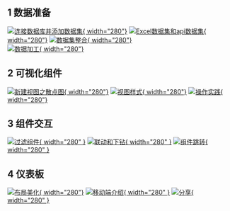 ## 1 数据准备

[![连接数据库并添加数据集](./img/video/连接数据库并添加数据集.png){ width="280"}](https://www.bilibili.com/video/BV1F34y1n7J7/)
[![Excel数据集和api数据集](./img/video/Excel数据集和api数据集.png){ width="280"}](https://www.bilibili.com/video/BV1Fa411D7Di/)
[![数据集整合](img/video/数据集整合.png){ width="280"}](https://www.bilibili.com/video/BV1EB4y187AL/) </br>
[![数据加工](img/video/数据加工.png){ width="280"}](https://www.bilibili.com/video/BV1Ed4y1Q7W3/)

## 2 可视化组件

[![新建视图之散点图](img/video/新建视图.png){ width="280"}](https://www.bilibili.com/video/BV1Da411S7qP/)
[![视图样式](img/video/视图样式.png){ width="280"}](https://www.bilibili.com/video/BV1xB4y1Y75D/)
[![操作实践](img/video/视图高级配置及实践.png){ width="280"}](https://www.bilibili.com/video/BV1DG411p7hK/)

## 3 组件交互

[![过滤组件](img/video/过滤组件.png){ width="280" }](https://www.bilibili.com/video/BV1ga411D7HF/?vd_source=df27bebbc60e924b35c14f8ae1f79a9d)
[![联动和下钻](img/video/联动和下钻.png){ width="280" }](https://www.bilibili.com/video/BV1qd4y1Q79s/?vd_source=df27bebbc60e924b35c14f8ae1f79a9d)
[![组件跳转](img/video/组件跳转.png){ width="280" }](https://www.bilibili.com/video/BV1QT411J7oR/?vd_source=df27bebbc60e924b35c14f8ae1f79a9d) </br>

## 4 仪表板

[![布局美化](img/video/布局美化.png){ width="280"}](https://www.bilibili.com/video/BV1HU4y1i7nY/?vd_source=df27bebbc60e924b35c14f8ae1f79a9d)
[![移动端介绍](img/video/移动端介绍.png){ width="280" }](https://www.bilibili.com/video/BV1Pe4y197db/?vd_source=df27bebbc60e924b35c14f8ae1f79a9d)
[![分享](img/video/分享.png){ width="280" }](https://www.bilibili.com/video/BV1pF411K7b7/?vd_source=df27bebbc60e924b35c14f8ae1f79a9d)